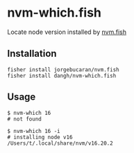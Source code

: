 # nvm-which.fish
Locate node version installed by [nvm.fish](https://github.com/jorgebucaran/nvm.fish)

## Installation

```fish
fisher install jorgebucaran/nvm.fish
fisher install dangh/nvm-which.fish
```

## Usage

```fish
$ nvm-which 16
# not found

$ nvm-which 16 -i
# installing node v16
/Users/t/.local/share/nvm/v16.20.2
```
